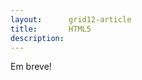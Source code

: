 ```yaml
---
layout:      grid12-article
title:       HTML5
description: 
---
```



Em breve!


<!--

http://www.w3c.br/cursos/html5/conteudo/

-->